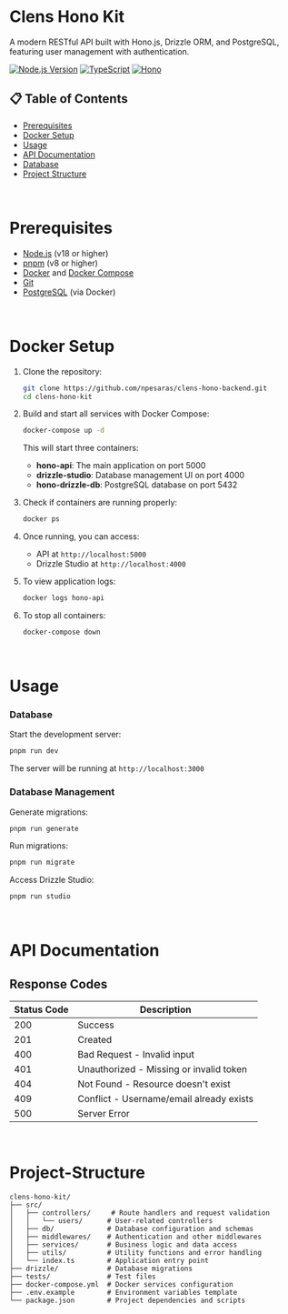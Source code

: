 # Clens Hono Kit

A modern RESTful API built with Hono.js, Drizzle ORM, and PostgreSQL, featuring user management with authentication.

[![Node.js Version](https://img.shields.io/badge/node-%3E%3D%2018.0.0-brightgreen.svg)](https://nodejs.org/)
[![TypeScript](https://img.shields.io/badge/TypeScript-5.x-blue.svg)](https://www.typescriptlang.org/)
[![Hono](https://img.shields.io/badge/Hono-4.x-orange.svg)](https://hono.dev/)

## 📋 Table of Contents

- [Prerequisites](#prerequisites)
- [Docker Setup](#docker-setup)
- [Usage](#usage)
- [API Documentation](#api-documentation)
- [Database](#database)
- [Project Structure](#project-structure)

<br>

# Prerequisites

- [Node.js](https://nodejs.org/) (v18 or higher)
- [pnpm](https://pnpm.io/) (v8 or higher)
- [Docker](https://www.docker.com/) and [Docker Compose](https://docs.docker.com/compose/)
- [Git](https://git-scm.com/)
- [PostgreSQL](https://www.postgresql.org/) (via Docker)

<br>

# Docker Setup

1. Clone the repository:
   ```bash
   git clone https://github.com/npesaras/clens-hono-backend.git
   cd clens-hono-kit
   ```

2. Build and start all services with Docker Compose:
   ```bash
   docker-compose up -d
   ```

   This will start three containers:
   - **hono-api**: The main application on port 5000
   - **drizzle-studio**: Database management UI on port 4000
   - **hono-drizzle-db**: PostgreSQL database on port 5432

3. Check if containers are running properly:
   ```bash
   docker ps
   ```

4. Once running, you can access:
   - API at `http://localhost:5000`
   - Drizzle Studio at `http://localhost:4000`

5. To view application logs:
   ```bash
   docker logs hono-api
   ```

6. To stop all containers:
   ```bash
   docker-compose down
   ```

<br>

# Usage


### Database

Start the development server:
```bash
pnpm run dev
```
The server will be running at `http://localhost:3000`


### Database Management

Generate migrations:
```bash
pnpm run generate
```

Run migrations:
```bash
pnpm run migrate
```

Access Drizzle Studio:
```bash
pnpm run studio
```

<br>

# API Documentation

## Response Codes

| Status Code | Description |
|-------------|-------------|
| 200 | Success |
| 201 | Created |
| 400 | Bad Request - Invalid input |
| 401 | Unauthorized - Missing or invalid token |
| 404 | Not Found - Resource doesn't exist |
| 409 | Conflict - Username/email already exists |
| 500 | Server Error |

<br>

# Project-Structure

```
clens-hono-kit/
├── src/
│   ├── controllers/     # Route handlers and request validation
│   │   └── users/      # User-related controllers
│   ├── db/             # Database configuration and schemas
│   ├── middlewares/    # Authentication and other middlewares
│   ├── services/       # Business logic and data access
│   ├── utils/          # Utility functions and error handling
│   └── index.ts        # Application entry point
├── drizzle/            # Database migrations
├── tests/              # Test files
├── docker-compose.yml  # Docker services configuration
├── .env.example        # Environment variables template
└── package.json        # Project dependencies and scripts
```